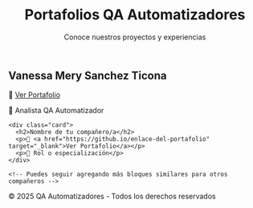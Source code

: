 
<body>

  <header>
    <h1>Portafolios QA Automatizadores</h1>
    <p>Conoce nuestros proyectos y experiencias</p>
  </header>

  <main>
    <div class="card">
      <h2>Vanessa Mery Sanchez Ticona</h2>
      <p>🔗 <a href="https://vanessasanchez1.github.io/portafolio-vanessa/" target="_blank">Ver Portafolio</a></p>
      <p>💼 Analista QA Automatizador</p>
    </div>

    <div class="card">
      <h2>Nombre de tu compañero/a</h2>
      <p>🔗 <a href="https://github.io/enlace-del-portafolio" target="_blank">Ver Portafolio</a></p>
      <p>💼 Rol o especialización</p>
    </div>

    <!-- Puedes seguir agregando más bloques similares para otros compañeros -->

  </main>

  <footer>
    © 2025 QA Automatizadores - Todos los derechos reservados
  </footer>

</body>
</html>

